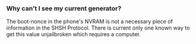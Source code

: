 ### Why can't I see my current generator?

The boot-nonce in the phone's NVRAM is not a necessary piece of information in the SHSH Protocol. There is current only one known way to get this value unjailbroken which requires a computer.
